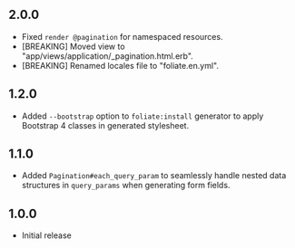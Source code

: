 ## 2.0.0

* Fixed `render @pagination` for namespaced resources.
* [BREAKING] Moved view to "app/views/application/_pagination.html.erb".
* [BREAKING] Renamed locales file to "foliate.en.yml".


## 1.2.0

* Added `--bootstrap` option to `foliate:install` generator to apply
  Bootstrap 4 classes in generated stylesheet.


## 1.1.0

* Added `Pagination#each_query_param` to seamlessly handle nested data
  structures in `query_params` when generating form fields.


## 1.0.0

* Initial release
